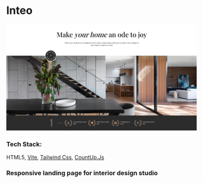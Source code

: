 # Inteo

![HomePage](./assets/InteoHome.png)

### Tech Stack:

HTML5, [Vite](https://vitejs.dev/), [Tailwind Css](https://tailwindcss.com/docs/installation), [CountUp.Js](https://inorganik.github.io/countUp.js/)

### Responsive landing page for interior design studio